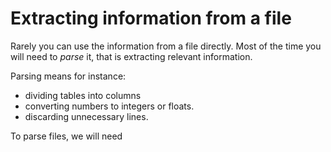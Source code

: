 
# Extracting information from a file

Rarely you can use the information from a file directly. Most of the time you will need to *parse* it, that is extracting relevant information.

Parsing means for instance:

* dividing tables into columns
* converting numbers to integers or floats.
* discarding unnecessary lines.

To parse files, we will need 